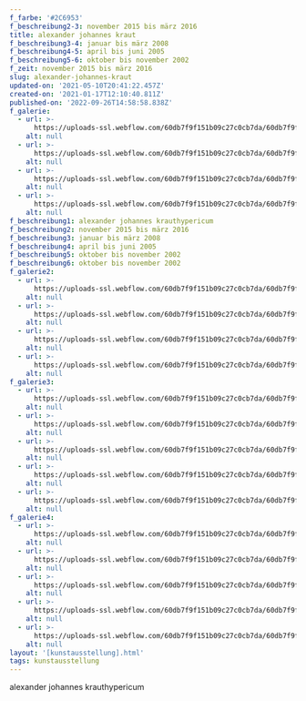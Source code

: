 ```yaml
---
f_farbe: '#2C6953'
f_beschreibung2-3: november 2015 bis märz 2016
title: alexander johannes kraut
f_beschreibung3-4: januar bis märz 2008
f_beschreibung4-5: april bis juni 2005
f_beschreibung5-6: oktober bis november 2002
f_zeit: november 2015 bis märz 2016
slug: alexander-johannes-kraut
updated-on: '2021-05-10T20:41:22.457Z'
created-on: '2021-01-17T12:10:40.811Z'
published-on: '2022-09-26T14:58:58.838Z'
f_galerie:
  - url: >-
      https://uploads-ssl.webflow.com/60db7f9f151b09c27c0cb7da/60db7f9f151b09a7720cb8f8_2.jpg
    alt: null
  - url: >-
      https://uploads-ssl.webflow.com/60db7f9f151b09c27c0cb7da/60db7f9f151b0914540cb8f9_3.jpg
    alt: null
  - url: >-
      https://uploads-ssl.webflow.com/60db7f9f151b09c27c0cb7da/60db7f9f151b0995840cb8e5_4.jpg
    alt: null
  - url: >-
      https://uploads-ssl.webflow.com/60db7f9f151b09c27c0cb7da/60db7f9f151b09532e0cb8e2_index.php.jpg
    alt: null
f_beschreibung1: alexander johannes krauthypericum
f_beschreibung2: november 2015 bis märz 2016
f_beschreibung3: januar bis märz 2008
f_beschreibung4: april bis juni 2005
f_beschreibung5: oktober bis november 2002
f_beschreibung6: oktober bis november 2002
f_galerie2:
  - url: >-
      https://uploads-ssl.webflow.com/60db7f9f151b09c27c0cb7da/60db7f9f151b090de20cba4f_AJKraut_alt1.jpg
    alt: null
  - url: >-
      https://uploads-ssl.webflow.com/60db7f9f151b09c27c0cb7da/60db7f9f151b0901a50cba51_AJKraut_alt2.jpg
    alt: null
  - url: >-
      https://uploads-ssl.webflow.com/60db7f9f151b09c27c0cb7da/60db7f9f151b09de1c0cba52_AJKraut_alt3.jpg
    alt: null
  - url: >-
      https://uploads-ssl.webflow.com/60db7f9f151b09c27c0cb7da/60db7f9f151b091a0e0cba50_AJKraut_alt4.jpg
    alt: null
f_galerie3:
  - url: >-
      https://uploads-ssl.webflow.com/60db7f9f151b09c27c0cb7da/60db7f9f151b0992b00cba57_AJKraut_neu1.JPG
    alt: null
  - url: >-
      https://uploads-ssl.webflow.com/60db7f9f151b09c27c0cb7da/60db7f9f151b0992650cba56_AJKraut_neu2.JPG
    alt: null
  - url: >-
      https://uploads-ssl.webflow.com/60db7f9f151b09c27c0cb7da/60db7f9f151b09fb750cba54_AJKraut_neu5.JPG
    alt: null
  - url: >-
      https://uploads-ssl.webflow.com/60db7f9f151b09c27c0cb7da/60db7f9f151b09d9740cba55_AJKraut_neu6.JPG
    alt: null
  - url: >-
      https://uploads-ssl.webflow.com/60db7f9f151b09c27c0cb7da/60db7f9f151b09041e0cba53_AJKraut_neu8.JPG
    alt: null
f_galerie4:
  - url: >-
      https://uploads-ssl.webflow.com/60db7f9f151b09c27c0cb7da/60db7f9f151b0996db0cba5a_AJKraut_mittel2.jpg
    alt: null
  - url: >-
      https://uploads-ssl.webflow.com/60db7f9f151b09c27c0cb7da/60db7f9f151b096c160cba59_AJKraut_mittel3.jpg
    alt: null
  - url: >-
      https://uploads-ssl.webflow.com/60db7f9f151b09c27c0cb7da/60db7f9f151b090c770cba58_AJKraut_mittel9.jpg
    alt: null
  - url: >-
      https://uploads-ssl.webflow.com/60db7f9f151b09c27c0cb7da/60db7f9f151b09a1ad0cba5c_AJKraut_mittel12.jpg
    alt: null
  - url: >-
      https://uploads-ssl.webflow.com/60db7f9f151b09c27c0cb7da/60db7f9f151b09058a0cba5b_AJKraut_mittel14.jpg
    alt: null
layout: '[kunstausstellung].html'
tags: kunstausstellung
---
```


alexander johannes krauthypericum

